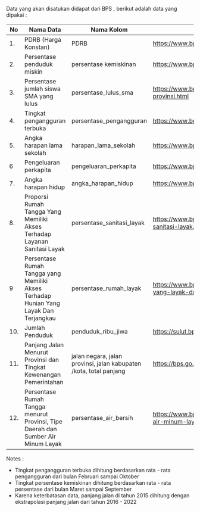 Data yang akan disatukan didapat dari BPS , berikut adalah data yang dipakai :


| No  | Nama Data                                                                             | Nama Kolom                                                          | Sumber Data                                                                                                                                           |
|-----|---------------------------------------------------------------------------------------|---------------------------------------------------------------------|-------------------------------------------------------------------------------------------------------------------------------------------------------|
| 1.  | PDRB (Harga Konstan)                                                                  | PDRB                                                                | https://www.bps.go.id/indicator/52/286/1/-seri-2010-produk-domestik-regional-bruto-.html                                                              |
| 2.  | Persentase penduduk miskin                                                            | persentase kemiskinan                                               | https://www.bps.go.id/indicator/23/192/1/persentase-penduduk-miskin-p0-menurut-provinsi-dan-daerah.html                                               |
| 3.  | Persentase jumlah siswa SMA yang lulus                                                | persentase_lulus_sma                                                | https://www.bps.go.id/indicator/28/1980/1/tingkat-penyelesaian-pendidikan-menurut-jenjang-pendidikan-dan-provinsi.html                                |
| 4.  | Tingkat pengangguran terbuka                                                          | persentase_pengangguran                                             | https://www.bps.go.id/indicator/6/543/2/tingkat-pengangguran-terbuka-menurut-provinsi.html                                                            |
| 5.  | Angka harapan lama sekolah                                                            | harapan_lama_sekolah                                                | https://www.bps.go.id/indicator/26/415/1/-metode-baru-rata-rata-lama-sekolah.html                                                                     |
| 6   | Pengeluaran perkapita                                                                 | pengeluaran_perkapita                                               | https://www.bps.go.id/indicator/26/416/1/-metode-baru-pengeluaran-per-kapita-disesuaikan.html                                                         |
| 7.  | Angka harapan hidup                                                                   | angka_harapan_hidup                                                 | https://www.bps.go.id/indicator/26/414/1/-metode-baru-umur-harapan-hidup-saat-lahir-uhh-.html                                                         |
| 8.  | Proporsi Rumah Tangga Yang Memiliki Akses Terhadap Layanan Sanitasi Layak             | persentase_sanitasi_layak                                           | https://www.bps.go.id/indicator/29/1267/1/proporsi-rumah-tangga-yang-memiliki-akses-terhadap-layanan-sanitasi-layak.html                              |
| 9   | Persentase Rumah Tangga yang Memiliki Akses Terhadap Hunian Yang Layak Dan Terjangkau | persentase_rumah_layak                                              | https://www.bps.go.id/indicator/29/1241/1/persentase-rumah-tangga-yang-memiliki-akses-terhadap-hunian-yang-layak-dan-terjangkau-menurut-provinsi.html |
| 10. | Jumlah Penduduk                                                                       | penduduk_ribu_jiwa                                                  | https://sulut.bps.go.id/indicator/12/958/1/jumlah-penduduk-menurut-provinsi-di-indonesia.html                                                         |
| 11. | Panjang Jalan Menurut Provinsi dan Tingkat Kewenangan Pemerintahan                    | jalan negara, jalan provinsi, jalan kabupaten /kota, total panjang  | https://bps.go.id/indikator/indikator/view_data_pub/0000/api_pub/SENxVDdSbVprRGF2Sk91UTdGcVdTdz09/da_10/1                                             |
| 12. | Persentase Rumah Tangga menurut Provinsi, Tipe Daerah dan Sumber Air Minum Layak      | persentase_air_bersih                                               | https://www.bps.go.id/indicator/29/854/1/persentase-rumah-tangga-menurut-provinsi-tipe-daerah-dan-sumber-air-minum-layak.html                         |

Notes : 
 -  Tingkat pengangguran terbuka dihitung berdasarkan rata - rata pengangguran dari bulan Februari sampai Oktober 
 -  Tingkat persentase kemiskinan dihitung berdasarkan rata - rata persentase dari bulan Maret sampai September 
 - Karena keterbatasan data, panjang jalan di tahun 2015 dihitung dengan ekstrapolasi panjang jalan dari tahun 2016 - 2022
